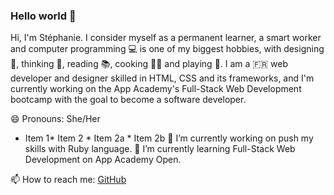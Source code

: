 ### Hello world 👋

<!--
**Pixelus/Pixelus** is a ✨ _special_ ✨ repository because its `README.md` (this file) appears on your GitHub profile.
-->
Hi, I'm Stéphanie. I consider myself as a permanent learner, a smart worker and computer programming 💻 is one of my biggest hobbies, with designing 🎨, thinking 🤔, reading 📚, cooking 👩‍🍳 and playing 🏸. I am a 🇫🇷 web developer and designer skilled in HTML, CSS and its frameworks, and I'm currently working on the App Academy's Full-Stack Web Development bootcamp with the goal to become a software developer.

😄 Pronouns: She/Her
* Item 1* Item 2  * Item 2a  * Item 2b
🔭 I’m currently working on push my skills with Ruby language.
🌱 I’m currently learning Full-Stack Web Development on App Academy Open.

📫 How to reach me: [GitHub](https://github.com/Pixelus)



